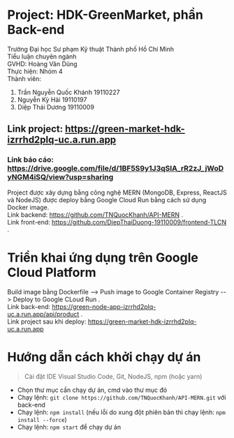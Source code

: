 # Project: HDK-GreenMarket, phần Back-end
Trường Đại học Sư phạm Kỹ thuật Thành phố Hồ Chí Minh </br>
Tiểu luận chuyên ngành </br>
GVHD: Hoàng Văn Dũng </br>
Thực hiện: Nhóm 4 </br>
Thành viên:
1. Trần Nguyễn Quốc Khánh  19110227 
2. Nguyễn Kỳ Hải           19110197
3. Diệp Thái Dương         19110009
## Link project: https://green-market-hdk-izrrhd2plq-uc.a.run.app 
### Link báo cáo: https://drive.google.com/file/d/1BF5S9y1J3qSlA_rR2zJ_jWoDyNGM4iSQ/view?usp=sharing

Project được xây dựng bằng công nghệ MERN (MongoDB, Express, ReactJS và NodeJS) được deploy bằng Google Cloud Run bằng cách sử dụng Docker image.\
Link backend: https://github.com/TNQuocKhanh/API-MERN .\
Link front-end: https://github.com/DiepThaiDuong-19110009/frontend-TLCN .

# Triển khai ứng dụng trên Google Cloud Platform
Build image bằng Dockerfile --> Push image to Google Container Registry --> Deploy to Google CLoud Run .\
Link back-end: https://green-node-app-izrrhd2plq-uc.a.run.app/api/product .\
Link project sau khi deploy: https://green-market-hdk-izrrhd2plq-uc.a.run.app 

# Hướng dẫn cách khởi chạy dự án
> Cài đặt IDE Visual Studio Code, Git, NodeJS, npm (hoặc yarn) 
  * Chọn thư mục cần chạy dự án, cmd vào thư mục đó
  * Chạy lệnh: `git clone https://github.com/TNQuocKhanh/API-MERN.git` với back-end </br>
  * Chạy lệnh: `npm install` (nếu lỗi do xung đột phiên bản thì chạy lệnh: `npm install --force`)
  * Chạy lệnh: `npm start` để chạy dự án 
